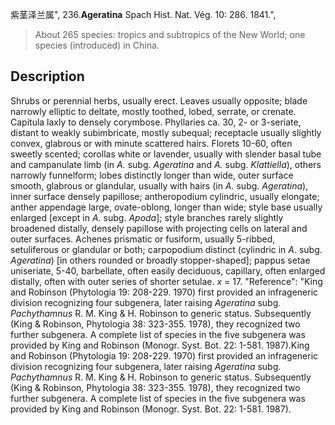 紫茎泽兰属",
236.**Ageratina** Spach Hist. Nat. Vég. 10: 286. 1841.",

> About 265 species: tropics and subtropics of the New World; one species (introduced) in China.

## Description
Shrubs or perennial herbs, usually erect. Leaves usually opposite; blade narrowly elliptic to deltate, mostly toothed, lobed, serrate, or crenate. Capitula laxly to densely corymbose. Phyllaries ca. 30, 2- or 3-seriate, distant to weakly subimbricate, mostly subequal; receptacle usually slightly convex, glabrous or with minute scattered hairs. Florets 10-60, often sweetly scented; corollas white or lavender, usually with slender basal tube and campanulate limb (in *A.* subg. *Ageratina* and *A.* subg. *Klattiella*), others narrowly funnelform; lobes distinctly longer than wide, outer surface smooth, glabrous or glandular, usually with hairs (in *A.* subg. *Ageratina*), inner surface densely papillose; antheropodium cylindric, usually elongate; anther appendage large, ovate-oblong, longer than wide; style base usually enlarged [except in *A.* subg. *Apoda*]; style branches rarely slightly broadened distally, densely papillose with projecting cells on lateral and outer surfaces. Achenes prismatic or fusiform, usually 5-ribbed, setuliferous or glandular or both; carpopodium distinct (cylindric in *A.* subg. *Ageratina*) [in others rounded or broadly stopper-shaped]; pappus setae uniseriate, 5-40, barbellate, often easily deciduous, capillary, often enlarged distally, often with outer series of shorter setulae. *x* = 17.
  "Reference": "King and Robinson (Phytologia 19: 208-229. 1970) first provided an infrageneric division recognizing four subgenera, later raising *Ageratina* subg. *Pachythamnus* R. M. King &amp; H. Robinson to generic status. Subsequently (King &amp; Robinson, Phytologia 38: 323-355. 1978), they recognized two further subgenera. A complete list of species in the five subgenera was provided by King and Robinson (Monogr. Syst. Bot. 22: 1-581. 1987).King and Robinson (Phytologia 19: 208-229. 1970) first provided an infrageneric division recognizing four subgenera, later raising *Ageratina* subg. *Pachythamnus* R. M. King &amp; H. Robinson to generic status. Subsequently (King &amp; Robinson, Phytologia 38: 323-355. 1978), they recognized two further subgenera. A complete list of species in the five subgenera was provided by King and Robinson (Monogr. Syst. Bot. 22: 1-581. 1987).
